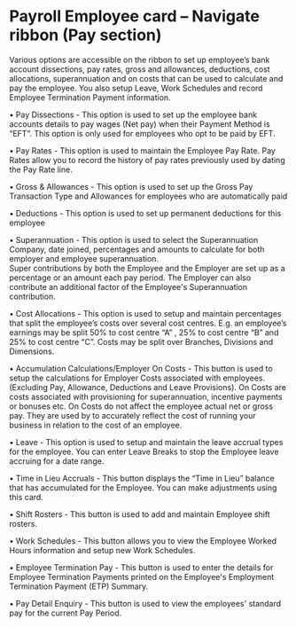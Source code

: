 # Payroll Employee card – Navigate ribbon (Pay section)

Various options are accessible on the ribbon to set up employee’s bank account dissections, pay rates, gross and allowances, deductions, cost allocations, superannuation and on costs that can be used to calculate and pay the employee.  You also setup Leave, Work Schedules and record Employee Termination Payment information.  

 

•	Pay Dissections - This option is used to set up the employee bank accounts details to pay wages (Net pay) when their Payment Method is “EFT”.  This option is only used for employees who opt to be paid by EFT.

•	Pay Rates - This option is used to maintain the Employee Pay Rate.  Pay Rates allow you to record the history of pay rates previously used by dating the Pay Rate line.
 
•	Gross & Allowances - This option is used to set up the Gross Pay Transaction Type and Allowances for employees who are automatically paid 
 
•	Deductions - This option is used to set up permanent deductions for this employee 
 
•	Superannuation - This option is used to select the Superannuation Company, date joined, percentages and amounts to calculate for both employer and employee superannuation.   
Super contributions by both the Employee and the Employer are set up as a percentage or an amount each pay period.  The Employer can also contribute an additional factor of the Employee's Superannuation contribution. 
 
•	Cost Allocations - This option is used to setup and maintain percentages that split the employee’s costs over several cost centres. 
E.g. an employee’s earnings may be split 50% to cost centre “A” , 25% to cost centre “B” and 25% to cost centre “C”.
Costs may be split over Branches, Divisions and Dimensions.
 
•	Accumulation Calculations/Employer On Costs - This button is used to setup the calculations for Employer Costs associated with employees. (Excluding Pay, Allowance, Deductions and Leave Provisions).
On Costs are costs associated with provisioning for superannuation, incentive payments or bonuses etc.  On Costs do not affect the employee actual net or gross pay.  They are used by to accurately reflect the cost of running your business in relation to the cost of an employee.
 
•	Leave - This option is used to setup and maintain the leave accrual types for the employee. You can enter Leave Breaks to stop the Employee leave accruing for a date range.
 
•	Time in Lieu Accruals - This button displays the “Time in Lieu” balance that has accumulated for the Employee. You can make adjustments using this card.
 
•	Shift Rosters - This button is used to add and maintain Employee shift rosters.

•	Work Schedules - This button allows you to view the Employee Worked Hours information and setup new Work Schedules.  
 
•	Employee Termination Pay - This button is used to enter the details for Employee Termination Payments printed on the Employee's Employment Termination Payment (ETP) Summary.
 
•	Pay Detail Enquiry - This button is used to view the employees' standard pay for the current Pay Period.
